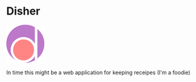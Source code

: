 # Disher

![](logo-small.png)

In time this might be a web application for keeping receipes (I'm a foodie)
